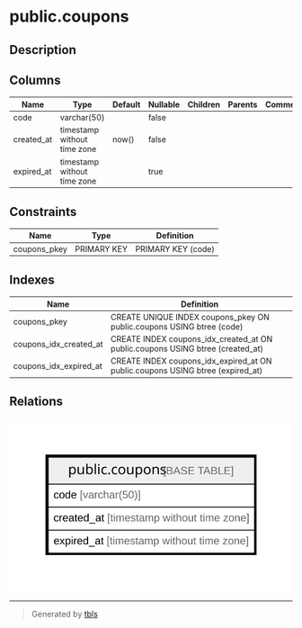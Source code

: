 # public.coupons

## Description

## Columns

| Name       | Type                        | Default | Nullable | Children | Parents | Comment |
| ---------- | --------------------------- | ------- | -------- | -------- | ------- | ------- |
| code       | varchar(50)                 |         | false    |          |         |         |
| created_at | timestamp without time zone | now()   | false    |          |         |         |
| expired_at | timestamp without time zone |         | true     |          |         |         |

## Constraints

| Name         | Type        | Definition         |
| ------------ | ----------- | ------------------ |
| coupons_pkey | PRIMARY KEY | PRIMARY KEY (code) |

## Indexes

| Name                   | Definition                                                                     |
| ---------------------- | ------------------------------------------------------------------------------ |
| coupons_pkey           | CREATE UNIQUE INDEX coupons_pkey ON public.coupons USING btree (code)          |
| coupons_idx_created_at | CREATE INDEX coupons_idx_created_at ON public.coupons USING btree (created_at) |
| coupons_idx_expired_at | CREATE INDEX coupons_idx_expired_at ON public.coupons USING btree (expired_at) |

## Relations

![er](public.coupons.svg)

---

> Generated by [tbls](https://github.com/k1LoW/tbls)
